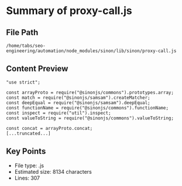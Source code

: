 # Summary of proxy-call.js
  
## File Path
`/home/tabs/seo-engineering/automation/node_modules/sinon/lib/sinon/proxy-call.js`

## Content Preview
```
"use strict";

const arrayProto = require("@sinonjs/commons").prototypes.array;
const match = require("@sinonjs/samsam").createMatcher;
const deepEqual = require("@sinonjs/samsam").deepEqual;
const functionName = require("@sinonjs/commons").functionName;
const inspect = require("util").inspect;
const valueToString = require("@sinonjs/commons").valueToString;

const concat = arrayProto.concat;
[...truncated...]
```

## Key Points
- File type: .js
- Estimated size: 8134 characters
- Lines: 307
